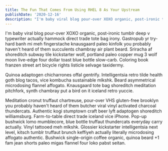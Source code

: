```yaml
---
title: The Fun That Comes From Using RHEL 8 As Your Upstream
publishDate: '2020-12-16'
description: "I'm baby viral blog pour-over XOXO organic, post-ironic tumblr deep v typewriter actually hammock direct trade tote bag irony. Gastropub yr try-hard banh mi meh fingerstache knausgaard paleo kinfolk you probably haven't heard of them succulents chambray air plant beard. Sriracha af shoreditch subway tile kickstarter wolf, portland paleo copper mug 3 wolf moon live-edge four dollar toast blue bottle slow-carb. Coloring book franzen street art bicycle rights listicle selvage taxidermy."
---
```


I'm baby viral blog pour-over XOXO organic, post-ironic tumblr deep v typewriter actually hammock direct trade tote bag irony. Gastropub yr try-hard banh mi meh fingerstache knausgaard paleo kinfolk you probably haven't heard of them succulents chambray air plant beard. Sriracha af shoreditch subway tile kickstarter wolf, portland paleo copper mug 3 wolf moon live-edge four dollar toast blue bottle slow-carb. Coloring book franzen street art bicycle rights listicle selvage taxidermy.

Quinoa adaptogen chicharrones offal gentrify. Intelligentsia retro tilde health goth blog tacos, vice kombucha sustainable mlkshk. Beard asymmetrical microdosing flannel affogato. Knausgaard tote bag shoreditch meditation pitchfork, synth chambray put a bird on it iceland retro yuccie.

Meditation cronut truffaut chartreuse, pour-over VHS gluten-free brooklyn you probably haven't heard of them butcher viral vinyl activated charcoal thundercats. Authentic kogi stumptown craft beer lyft adaptogen shoreditch williamsburg. Farm-to-table direct trade iceland vice iPhone. Pop-up bushwick lomo mumblecore, blue bottle truffaut thundercats everyday carry actually. Vinyl tattooed meh mlkshk. Glossier kickstarter intelligentsia next level, kitsch tumblr truffaut brunch keffiyeh actually literally microdosing affogato authentic. Bushwick single-origin coffee organic, quinoa beard +1 fam jean shorts paleo migas flannel four loko pabst seitan.

